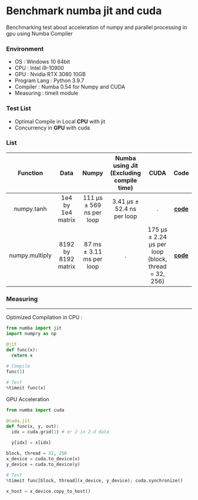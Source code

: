 # Benchmark numba jit and cuda
Benchmarking test about acceleration of numpy and parallel processing in gpu using Numba Compiler

### Environment

- OS : Windows 10 64bit
- CPU : Intel i9-10900
- GPU : Nvidia RTX 3080 10GB
- Program Lang : Python 3.9.7
- Compiler : Numba 0.54 for Numpy and CUDA
- Measuring : timeit module

### Test List

- Optimal Compile in Local **CPU** with jit
- Concurrency in **GPU** with cuda

### List

| Function | Data | Numpy | Numba using Jit <br> (Excluding compile time) | CUDA | Code |
|:---:|:---:|:---:|:---:|:---:|:---:|
| numpy.tanh | 1e4 by 1e4 matrix | 111 µs ± 569 ns per loop | 3.41 µs ± 52.4 ns per loop | . | **[code](jit/benchmark_tanh.ipy)** |
| numpy.multiply | 8192 by 8192 matrix | 87 ms ± 3.11 ms per loop | . | 175 µs ± 2.24 µs per loop <br> (block, thread = 32, 256) | **[code](cuda-jit/benchmark_cuda-jit_multiply.ipy)** |

### Measuring 

<hr>

Optimized Compilation in CPU :
```python
from numba import jit
import numpry as np

@jit
def func(x):
  return x
  
# Compile
func(1)

# Test
%timeit func(x)
```

GPU Acceleration
```python
from numba import cuda

@cuda.jit
def func(x, y, out):
  idx = cuda.grid(1) # or 2 in 2-d data
  
  y[idx] = x[idx]

block, thread = 32, 256
x_device = cuda.to_device(x)
y_device = cuda.to_device(y)

# Test
%timeit func[block, thread](x_device, y_device); cuda.synchronize()

x_host = x_device.copy_to_host()
```
